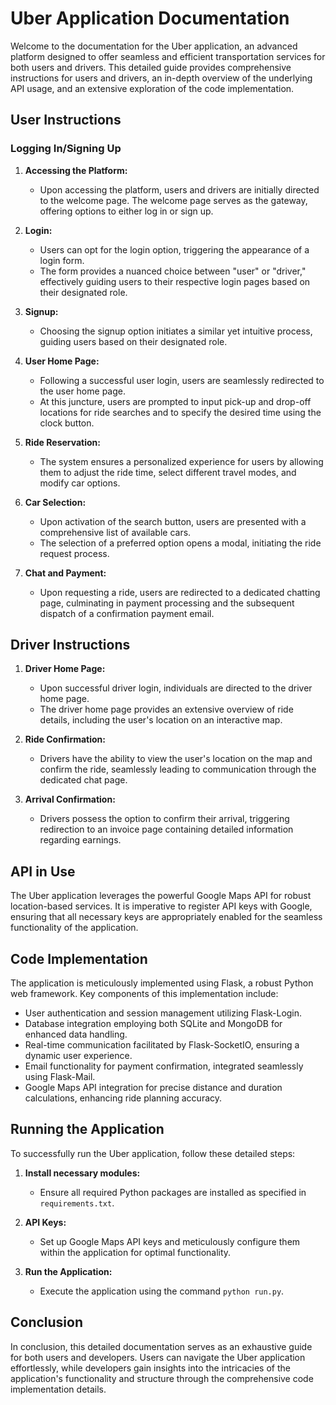 # Uber Application Documentation

Welcome to the documentation for the Uber application, an advanced platform designed to offer seamless and efficient transportation services for both users and drivers. This detailed guide provides comprehensive instructions for users and drivers, an in-depth overview of the underlying API usage, and an extensive exploration of the code implementation.

## User Instructions

### Logging In/Signing Up

1. **Accessing the Platform:**
   - Upon accessing the platform, users and drivers are initially directed to the welcome page. The welcome page serves as the gateway, offering options to either log in or sign up.

2. **Login:**
   - Users can opt for the login option, triggering the appearance of a login form.
   - The form provides a nuanced choice between "user" or "driver," effectively guiding users to their respective login pages based on their designated role.

3. **Signup:**
   - Choosing the signup option initiates a similar yet intuitive process, guiding users based on their designated role.

4. **User Home Page:**
   - Following a successful user login, users are seamlessly redirected to the user home page.
   - At this juncture, users are prompted to input pick-up and drop-off locations for ride searches and to specify the desired time using the clock button.

5. **Ride Reservation:**
   - The system ensures a personalized experience for users by allowing them to adjust the ride time, select different travel modes, and modify car options.

6. **Car Selection:**
   - Upon activation of the search button, users are presented with a comprehensive list of available cars.
   - The selection of a preferred option opens a modal, initiating the ride request process.

7. **Chat and Payment:**
   - Upon requesting a ride, users are redirected to a dedicated chatting page, culminating in payment processing and the subsequent dispatch of a confirmation payment email.

## Driver Instructions

1. **Driver Home Page:**
   - Upon successful driver login, individuals are directed to the driver home page.
   - The driver home page provides an extensive overview of ride details, including the user's location on an interactive map.

2. **Ride Confirmation:**
   - Drivers have the ability to view the user's location on the map and confirm the ride, seamlessly leading to communication through the dedicated chat page.

3. **Arrival Confirmation:**
   - Drivers possess the option to confirm their arrival, triggering redirection to an invoice page containing detailed information regarding earnings.

## API in Use

The Uber application leverages the powerful Google Maps API for robust location-based services. It is imperative to register API keys with Google, ensuring that all necessary keys are appropriately enabled for the seamless functionality of the application.

## Code Implementation

The application is meticulously implemented using Flask, a robust Python web framework. Key components of this implementation include:

- User authentication and session management utilizing Flask-Login.
- Database integration employing both SQLite and MongoDB for enhanced data handling.
- Real-time communication facilitated by Flask-SocketIO, ensuring a dynamic user experience.
- Email functionality for payment confirmation, integrated seamlessly using Flask-Mail.
- Google Maps API integration for precise distance and duration calculations, enhancing ride planning accuracy.

## Running the Application

To successfully run the Uber application, follow these detailed steps:

1. **Install necessary modules:**
   - Ensure all required Python packages are installed as specified in `requirements.txt`.

2. **API Keys:**
   - Set up Google Maps API keys and meticulously configure them within the application for optimal functionality.

3. **Run the Application:**
   - Execute the application using the command `python run.py`.

## Conclusion

In conclusion, this detailed documentation serves as an exhaustive guide for both users and developers. Users can navigate the Uber application effortlessly, while developers gain insights into the intricacies of the application's functionality and structure through the comprehensive code implementation details.

